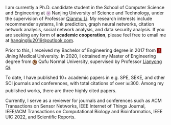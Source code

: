 I am currently a Ph.D. candidate student in the School of Computer Science and Engineering at <img src="/images/njust_logo.png" alt="njust" width="14" height="16" style="vertical-align: middle;"> Nanjing University of Science and Technology, under the supervision of Professor [Qianmu Li]([http://jszy.njust.edu.cn/jsj/lqm/list.psp]). My research interests include recommender systems, link prediction, graph neural networks, citation network analysis, social network analysis, and data security analysis. If you are seeking any form of **academic cooperation**, please feel free to email me at [hanqingliu2019@outlook.com](mailto:hanqingliu2019@outlook.com).

Prior to this, I received my Bachelor of Engineering degree in 2017 from <img src="/images/jnMe_logo.png" alt="jiMe" width="14" height="16" style="vertical-align: middle;"> Jining Medical University. In 2020, I obtained my Master of Engineering degree from <img src="/images/qfnu_logo.png" alt="qfnu" width="14" height="16" style="vertical-align: middle;"> Qufu Normal University, supervised by Professor [Lianyong Qi](https://sites.google.com/view/lianyongqi/home). 

To date, I have published 10+ academic papers in e.g. SPE, SEKE, and other SCI journals and conferences, with total citations of over 📊300. Among my published works, there are three highly cited papers. 

Currently, I serve as a reviewer for journals and conferences such as ACM Transactions on Sensor Networks, IEEE Internet of Things Journal, IEEE/ACM Transactions on Computational Biology and Bioinformatics, IEEE UIC 2022, and Scientific Reports.

